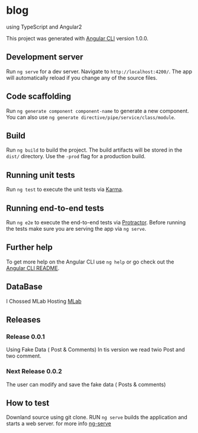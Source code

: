 # blog
using TypeScript and Angular2

This project was generated with [Angular CLI](https://github.com/angular/angular-cli) version 1.0.0.

## Development server

Run `ng serve` for a dev server. Navigate to `http://localhost:4200/`. The app will automatically reload if you change any of the source files.

## Code scaffolding

Run `ng generate component component-name` to generate a new component. You can also use `ng generate directive/pipe/service/class/module`.

## Build

Run `ng build` to build the project. The build artifacts will be stored in the `dist/` directory. Use the `-prod` flag for a production build.

## Running unit tests

Run `ng test` to execute the unit tests via [Karma](https://karma-runner.github.io).

## Running end-to-end tests

Run `ng e2e` to execute the end-to-end tests via [Protractor](http://www.protractortest.org/).
Before running the tests make sure you are serving the app via `ng serve`.

## Further help

To get more help on the Angular CLI use `ng help` or go check out the [Angular CLI README](https://github.com/angular/angular-cli/blob/master/README.md).


## DataBase

I Chossed MLab Hosting [MLab](https://mlab.com/)


## Releases

### Release 0.0.1

Using Fake Data ( Post & Comments)
In tis version we read twio Post and two comment.

### Next Release 0.0.2
The user can modify and save the fake data ( Posts & comments)


## How to test

Downland source using git clone.
RUN `ng serve` builds the application and starts a web server. for more info [ng-serve](https://github.com/angular/angular-cli/wiki/serve)